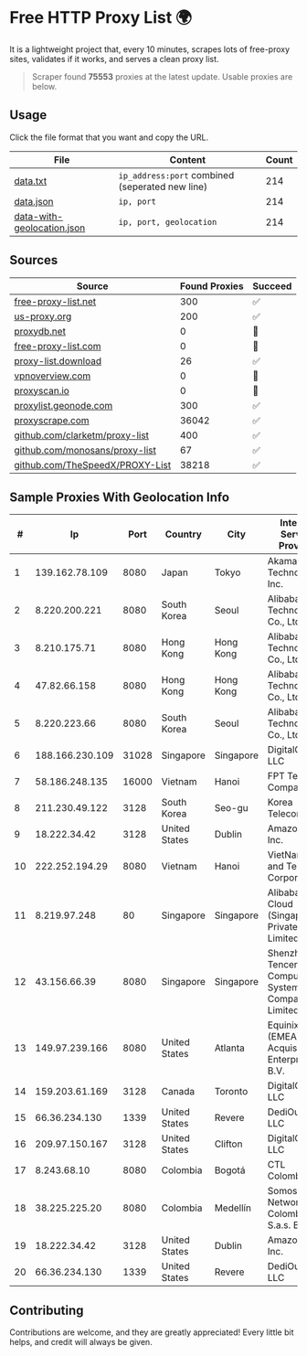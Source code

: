 
# Free HTTP Proxy List 🌍

It is a lightweight project that, every 10 minutes, scrapes lots of free-proxy sites, validates if it works, and serves a clean proxy list.


> Scraper found **75553** proxies at the latest update. Usable proxies are below.

## Usage

Click the file format that you want and copy the URL.


|File|Content|Count|
|----|-------|-----|
|[data.txt](https://raw.githubusercontent.com/themiralay/Proxy-List-World/master/data.txt)|`ip_address:port` combined (seperated new line)|214|
|[data.json](https://raw.githubusercontent.com/themiralay/Proxy-List-World/master/data.json)|`ip, port`|214|
|[data-with-geolocation.json](https://raw.githubusercontent.com/themiralay/Proxy-List-World/master/data-with-geolocation.json)|`ip, port, geolocation`|214|

## Sources

|Source|Found Proxies|Succeed|
|------|-------------|-------|
|[free-proxy-list.net](https://free-proxy-list.net)|300|✅|
|[us-proxy.org](https://www.us-proxy.org)|200|✅|
|[proxydb.net](http://proxydb.net)|0|🚫|
|[free-proxy-list.com](https://free-proxy-list.com/?page=&port=&type%5B%5D=http&type%5B%5D=https&up_time=0&search=Search)|0|🚫|
|[proxy-list.download](https://www.proxy-list.download/HTTP)|26|✅|
|[vpnoverview.com](https://vpnoverview.com/privacy/anonymous-browsing/free-proxy-servers)|0|🚫|
|[proxyscan.io](https://www.proxyscan.io)|0|🚫|
|[proxylist.geonode.com](https://proxylist.geonode.com/api/proxy-list?limit=300&page=1&sort_by=lastChecked&sort_type=desc&protocols=http,https)|300|✅|
|[proxyscrape.com](https://api.proxyscrape.com/v2/?request=displayproxies&protocol=http&timeout=10000&country=all&ssl=all&anonymity=all)|36042|✅|
|[github.com/clarketm/proxy-list](https://raw.githubusercontent.com/clarketm/proxy-list/master/proxy-list-raw.txt)|400|✅|
|[github.com/monosans/proxy-list](https://raw.githubusercontent.com/monosans/proxy-list/main/proxies/http.txt)|67|✅|
|[github.com/TheSpeedX/PROXY-List](https://raw.githubusercontent.com/TheSpeedX/PROXY-List/master/http.txt)|38218|✅|


## Sample Proxies With Geolocation Info

|#|Ip|Port|Country|City|Internet Service Provider|
|-|--|----|-------|----|-------------------------|
|1|139.162.78.109|8080|Japan|Tokyo|Akamai Technologies, Inc.|
|2|8.220.200.221|8080|South Korea|Seoul|Alibaba (US) Technology Co., Ltd.|
|3|8.210.175.71|8080|Hong Kong|Hong Kong|Alibaba (US) Technology Co., Ltd.|
|4|47.82.66.158|8080|Hong Kong|Hong Kong|Alibaba (US) Technology Co., Ltd.|
|5|8.220.223.66|8080|South Korea|Seoul|Alibaba (US) Technology Co., Ltd.|
|6|188.166.230.109|31028|Singapore|Singapore|DigitalOcean, LLC|
|7|58.186.248.135|16000|Vietnam|Hanoi|FPT Telecom Company|
|8|211.230.49.122|3128|South Korea|Seo-gu|Korea Telecom|
|9|18.222.34.42|3128|United States|Dublin|Amazon.com, Inc.|
|10|222.252.194.29|8080|Vietnam|Hanoi|VietNam Post and Telecom Corporation|
|11|8.219.97.248|80|Singapore|Singapore|Alibaba Cloud (Singapore) Private Limited|
|12|43.156.66.39|8080|Singapore|Singapore|Shenzhen Tencent Computer Systems Company Limited|
|13|149.97.239.166|8080|United States|Atlanta|Equinix (EMEA) Acquisition Enterprises B.V.|
|14|159.203.61.169|3128|Canada|Toronto|DigitalOcean, LLC|
|15|66.36.234.130|1339|United States|Revere|DediOutlet, LLC|
|16|209.97.150.167|3128|United States|Clifton|DigitalOcean, LLC|
|17|8.243.68.10|8080|Colombia|Bogotá|CTL Colombia|
|18|38.225.225.20|8080|Colombia|Medellín|Somos Networks Colombia S.a.s. BIC|
|19|18.222.34.42|3128|United States|Dublin|Amazon.com, Inc.|
|20|66.36.234.130|1339|United States|Revere|DediOutlet, LLC|



## Contributing

Contributions are welcome, and they are greatly appreciated! Every
little bit helps, and credit will always be given.

